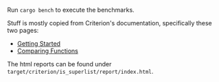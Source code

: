 Run `cargo bench` to execute the benchmarks.

Stuff is mostly copied from Criterion's documentation, specifically these two pages:
- [Getting Started](https://bheisler.github.io/criterion.rs/book/getting_started.html)
- [Comparing Functions](https://bheisler.github.io/criterion.rs/book/user_guide/comparing_functions.html)

The html reports can be found under `target/criterion/is_superlist/report/index.html`.
